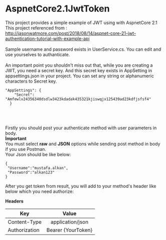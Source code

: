 # AspnetCore2.1JwtToken
This project provides a simple example of JWT using with AspnetCore 2.1
<br/>
This project referenced from :
<br/>
http://jasonwatmore.com/post/2018/08/14/aspnet-core-21-jwt-authentication-tutorial-with-example-api
<br/>
<br/>
Sample username and password exists in UserService.cs. You can edit and use yourselves to authanticate.
<br/>
<br/>
An important point you shouldn't miss out that, while you are creating a JWT, you need a secret key. And this secret key exists in AppSetting in appsettings.json
in your project. You can set any string or alphanumeric characters to Secret key.
<br/>
```
"AppSettings": {
    "Secret": "Amfewlv24356340dsdlw3423kdadak435321kjiswqjx125439ad23kdfjsfsf4"
  }
```
<br/>
<br/>

Firstly you should post your authenticate method with user parameters in body.
<br/>
**İmportant**
<br/>
You must select **raw** and **JSON** options while sending post method in body if you use Postman.
<br/>
Your Json should be like below:
<br/>
```
{ 
 "Username":"mustafa.alkan",
 "Password":"alkan123"
}
```
After you get token from result, you will add to your method's header like below which you need authorize:
<br/>

**Headers**
<br/>

| Key           | Value              |
| ------------- |:------------------:|
| Content-Type  | application/json   |
| Authorization | Bearer {YourToken} |

